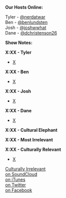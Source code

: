 **Our Hosts Online:**

Tyler - [@nerdatwar]  
Ben - [@benlundsten]  
Josh - [@joshwwhat]  
Dane - [@dchristenson26]  

**Show Notes:**    

**X:XX - Tyler**  

 - [X](X)   

**X:XX - Ben**   

 - [X](X)   

**X:XX - Josh**   

 - [X](X)   

**X:XX - Dane**   

 - [X](X)   

**X:XX - Cultural Elephant**   

**X:XX - Most Irrelevant**   

**X:XX - Culturally Relevant**   

 - [X](X)   


[Culturally Irrelevant](http://www.culturallyirrelevant.com/)  
[on SoundCloud](https://soundcloud.com/culturally-irrelevant)  
[on iTunes](https://itun.es/i6Lj4FQ)  
[on Twitter](https://twitter.com/cirrelevantpod)  
[on Facebook](https://www.facebook.com/culturallyirrelevant)  

[@nerdatwar]: http://twitter.com/nerdatwar  
[@benlundsten]: http://twitter.com/benlundsten  
[@joshwwhat]: http://twitter.com/joshwwhat  
[@dchristenson26]: https://twitter.com/dchristenson26  
